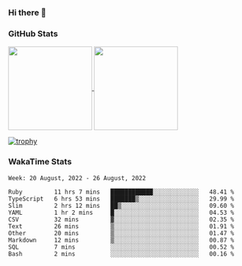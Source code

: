 ### Hi there 👋

### GitHub Stats

<a href="https://github.com/anuraghazra/github-readme-stats">
  <img align="center" height="170px" src="https://github-readme-stats.vercel.app/api/top-langs/?username=tksfjt1024&layout=compact&count_private=true&show_icons=true&show_icons=true&theme=graywhite" />
</a>
<a href="https://github.com/anuraghazra/github-readme-stats">
  <img align="center" height="170px" src="https://github-readme-stats.vercel.app/api?username=tksfjt1024&count_private=true&show_icons=true&show_icons=true&theme=graywhite" />
</a>

[![trophy](https://github-profile-trophy.vercel.app/?username=tksfjt1024)](https://github.com/ryo-ma/github-profile-trophy)

### WakaTime Stats

<!--START_SECTION:waka-->
```text
Week: 20 August, 2022 - 26 August, 2022

Ruby         11 hrs 7 mins   ████████████░░░░░░░░░░░░░   48.41 % 
TypeScript   6 hrs 53 mins   ███████▒░░░░░░░░░░░░░░░░░   29.99 % 
Slim         2 hrs 12 mins   ██▒░░░░░░░░░░░░░░░░░░░░░░   09.60 % 
YAML         1 hr 2 mins     █░░░░░░░░░░░░░░░░░░░░░░░░   04.53 % 
CSV          32 mins         ▓░░░░░░░░░░░░░░░░░░░░░░░░   02.35 % 
Text         26 mins         ▒░░░░░░░░░░░░░░░░░░░░░░░░   01.91 % 
Other        20 mins         ▒░░░░░░░░░░░░░░░░░░░░░░░░   01.47 % 
Markdown     12 mins         ▒░░░░░░░░░░░░░░░░░░░░░░░░   00.87 % 
SQL          7 mins          ░░░░░░░░░░░░░░░░░░░░░░░░░   00.52 % 
Bash         2 mins          ░░░░░░░░░░░░░░░░░░░░░░░░░   00.16 % 
```
<!--END_SECTION:waka-->
